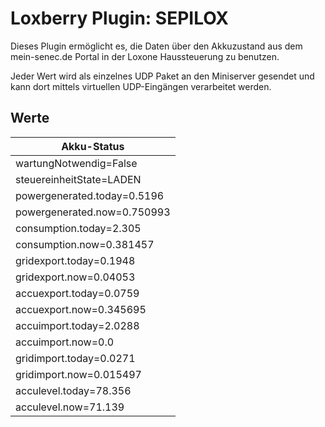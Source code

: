 # Loxberry Plugin: SEPILOX
Dieses Plugin ermöglicht es, die Daten über den Akkuzustand aus dem mein-senec.de Portal in der Loxone Haussteuerung zu benutzen.

Jeder Wert wird als einzelnes UDP Paket an den Miniserver gesendet und kann dort mittels virtuellen UDP-Eingängen verarbeitet werden.



## Werte

| Akku-Status                 |
| --------------------------- |
| wartungNotwendig=False      |
| steuereinheitState=LADEN    |
| powergenerated.today=0.5196 |
| powergenerated.now=0.750993 |
| consumption.today=2.305     |
| consumption.now=0.381457    |
| gridexport.today=0.1948     |
| gridexport.now=0.04053      |
| accuexport.today=0.0759     |
| accuexport.now=0.345695     |
| accuimport.today=2.0288     |
| accuimport.now=0.0          |
| gridimport.today=0.0271     |
| gridimport.now=0.015497     |
| acculevel.today=78.356      |
| acculevel.now=71.139        |
